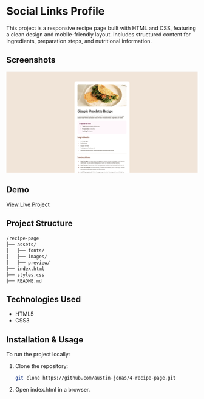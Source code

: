 
# Social Links Profile

This project is a responsive recipe page built with HTML and CSS, featuring a clean design and mobile-friendly layout. Includes structured content for ingredients, preparation steps, and nutritional information.

## Screenshots

![Project Screenshot](assets/preview/desktop-preview.png)

## Demo

[View Live Project](https://4-recipe-page-beryl.vercel.app/)

## Project Structure

```
/recipe-page
├── assets/
│   ├── fonts/
│   ├── images/
│   ├── preview/
├── index.html
├── styles.css
├── README.md
```

## Technologies Used

- HTML5
- CSS3

## Installation & Usage

To run the project locally:

1. Clone the repository:
   ```sh
   git clone https://github.com/austin-jonas/4-recipe-page.git
   ```
2. Open index.html in a browser.